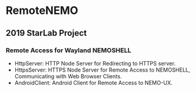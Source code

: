 # RemoteNEMO

## 2019 StarLab Project 
### Remote Access for Wayland NEMOSHELL

- HttpServer: HTTP Node Server for Redirecting to HTTPS server.
- HttpsServer: HTTPS Node Server for Remote Access to NEMOSHELL, Communicating with Web Browser Clients.
- AndroidClient: Android Client for Remote Access to NEMO-UX.


